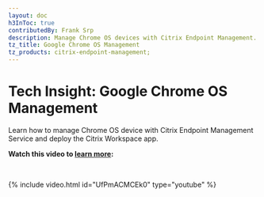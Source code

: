 ```yaml
---
layout: doc
h3InToc: true
contributedBy: Frank Srp
description: Manage Chrome OS devices with Citrix Endpoint Management.
tz_title: Google Chrome OS Management
tz_products: citrix-endpoint-management;
---
```

# Tech Insight: Google Chrome OS Management

Learn how to manage Chrome OS device with Citrix Endpoint Management Service and deploy the Citrix Workspace app.

**Watch this video to [learn more](https://www.youtube.com/watch?v=UfPmACMCEk0):**

&nbsp;

{% include video.html id="UfPmACMCEk0" type="youtube" %}
